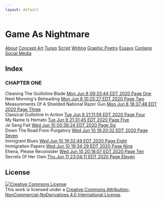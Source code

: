 ```yaml
---
layout: default
---
```

# Game As Nightmare

[About](https://lwflouisa.github.io/uploadedfairyalt/about.html) [Concept Art](https://lwflouisa.github.io/uploadedfairyalt/conceptart.html) [Tunes](https://lwflouisa.github.io/uploadedfairyalt/tunes.html) [Script](https://lwflouisa.github.io/uploadedfairyalt/script_index.html) [Writing](https://www.pixiv.net/en/users/22919066) [Graphic Poetry](https://lwflouisa.github.io/uploadedfairyalt/gr_poetry.html) [Essays](https://lwflouisa.github.io/uploadedfairyalt/essays.html) [Conlang](https://personaljournal.ca/hafestra-conlang/) [Social Media](https://lwflouisa.github.io/uploadedfairyalt/social.html)

## Index

### CHAPTER ONE

Cleaning The Guillotine Blade [Mon Jun  8 09:33:44 EDT 2020 Page One](https://lwflouisa.github.io/uploadedfairyalt/page_html/chapterone/page1.html)<br />
Next Morning's Beheading [Mon Jun  8 10:25:27 EDT 2020 Page Two](https://lwflouisa.github.io/uploadedfairyalt/page_html/chapterone/page2.html)<br />
Measurements Of A Shielded National Razor Gun [Mon Jun  8 18:37:48 EDT 2020 Page Three](https://lwflouisa.github.io/uploadedfairyalt/page_html/chapterone/page3.html)<br />
Classical Guillotine In Action [Tue Jun  9 21:11:59 EDT 2020 Page Four](https://lwflouisa.github.io/uploadedfairyalt/page_html/chapterone/page3.html)<br />
My Name Is Hemato [Tue Jun  9 21:31:45 EDT 2020 Page Five](https://lwflouisa.github.io/uploadedfairyalt/page_html/chapterone/page5.html)<br />
Je Sang Fait [Wed Jun 10 00:38:24 EDT 2020 Page Six](https://lwflouisa.github.io/uploadedfairyalt/page_html/page6.html)<br />
Down The Road From Purgatory [Wed Jun 10 19:20:32 EDT 2020 Page Seven](https://lwflouisa.github.io/uploadedfairyalt/page_html/chapterone/page7.html)<br />
Immigrant Blues [Wed Jun 10 19:32:49 EDT 2020 Page Eight](https://lwflouisa.github.io/uploadedfairyalt/page_html/chapterone/page8.html)<br />
Immigration Papers [Wed Jun 10 19:34:29 EDT 2020 Page Nine](https://lwflouisa.github.io/uploadedfairyalt/page_html/chapterone/page8.html)<br />
Ehena, Please Reconsider [Wed Jun 10 20:18:07 EDT 2020 Page Ten](https://lwflouisa.github.io/uploadedfairyalt/page_html/chapterone/page10.html)<br />
Secrets Of Her Own [Thu Jun 11 23:04:11 EDT 2020 Page Eleven](https://lwflouisa.github.io/uploadedfairyalt/page_html/chapterone/page11.html)

## License
<a rel="license" href="http://creativecommons.org/licenses/by-nc-nd/4.0/"><img alt="Creative Commons License" style="border-width:0" src="https://i.creativecommons.org/l/by-nc-nd/4.0/80x15.png" /></a><br />This work is licensed under a <a rel="license" href="http://creativecommons.org/licenses/by-nc-nd/4.0/">Creative Commons Attribution-NonCommercial-NoDerivatives 4.0 International License</a>.
